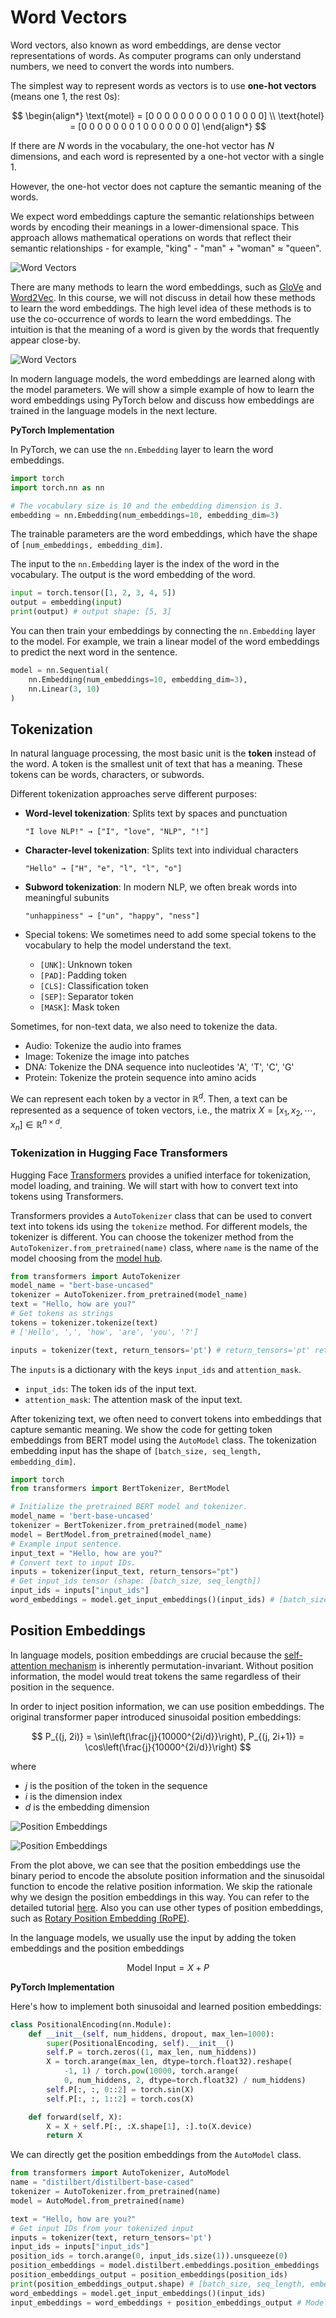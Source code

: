 # Word Vectors

Word vectors, also known as word embeddings, are dense vector representations of words. As computer programs can only understand numbers, we need to convert the words into numbers. 

The simplest way to represent words as vectors is to use **one-hot vectors** (means one 1, the rest 0s):

$$
\begin{align*}
\text{motel} = [0 0 0 0 0 0 0 0 0 0 1 0 0 0 0] \\
\text{hotel} = [0 0 0 0 0 0 0 1 0 0 0 0 0 0 0]
\end{align*}
$$

If there are $N$ words in the vocabulary, the one-hot vector has $N$ dimensions, and each word is represented by a one-hot vector with a single 1.

However, the one-hot vector does not capture the semantic meaning of the words. 

We expect word embeddings capture the semantic relationships between words by encoding their meanings in a lower-dimensional space. This approach allows mathematical operations on words that reflect their semantic relationships - for example, "king" - "man" + "woman" ≈ "queen". 

![Word Vectors](./tf.assets/wordvec.png)

There are many methods to learn the word embeddings, such as [GloVe](https://nlp.stanford.edu/projects/glove/) and [Word2Vec](https://code.google.com/archive/p/word2vec/). In this course, we will not discuss in detail  how these methods to learn the word embeddings. The high level idea of these methods is to use the co-occurrence of words to learn the word embeddings. The intuition is that the meaning of a word is given by the words that frequently appear close-by.


![Word Vectors](./tf.assets/bank_vec.png)


In modern language models, the word embeddings are learned along with the model parameters. We will show a simple example of how to learn the word embeddings using PyTorch below and discuss how embeddings are trained in the language models in the next lecture.

**PyTorch Implementation**

In PyTorch, we can use the `nn.Embedding` layer to learn the word embeddings.

```python
import torch
import torch.nn as nn

# The vocabulary size is 10 and the embedding dimension is 3.
embedding = nn.Embedding(num_embeddings=10, embedding_dim=3)
```

The trainable parameters are the word embeddings, which have the shape of `[num_embeddings, embedding_dim]`.

The input to the `nn.Embedding` layer is the index of the word in the vocabulary. The output is the word embedding of the word.

```python
input = torch.tensor([1, 2, 3, 4, 5])
output = embedding(input)
print(output) # output shape: [5, 3]
```

You can then train your embeddings by connecting the `nn.Embedding` layer to the model. For example, we train a linear model of the word embeddings to predict the next word in the sentence.

```python
model = nn.Sequential(
    nn.Embedding(num_embeddings=10, embedding_dim=3),
    nn.Linear(3, 10)
)
```




## Tokenization

In natural language processing, the most basic unit is the **token** instead of the word. A token is the smallest unit of text that has a meaning.  These tokens can be words, characters, or subwords.



Different tokenization approaches serve different purposes:

- **Word-level tokenization**: Splits text by spaces and punctuation
  ```
  "I love NLP!" → ["I", "love", "NLP", "!"]
  ```

- **Character-level tokenization**: Splits text into individual characters
  ```
  "Hello" → ["H", "e", "l", "l", "o"]
  ```

- **Subword tokenization**: In modern NLP, we often break words into meaningful subunits
  ```
  "unhappiness" → ["un", "happy", "ness"]
  ```

- Special tokens: We sometimes need to add some special tokens to the vocabulary to help the model understand the text.
  - `[UNK]`: Unknown token
  - `[PAD]`: Padding token
  - `[CLS]`: Classification token
  - `[SEP]`: Separator token
  - `[MASK]`: Mask token


Sometimes, for non-text data, we also need to tokenize the data. 

- Audio: Tokenize the audio into frames
- Image: Tokenize the image into patches
- DNA: Tokenize the DNA sequence into nucleotides 'A', 'T', 'C', 'G'
- Protein: Tokenize the protein sequence into amino acids 

We can represent each token by a vector in $\mathbb{R}^d$. Then, a text can be represented as a sequence of token vectors, i.e., the matrix $X = [x_1, x_2, \cdots, x_n] \in \mathbb{R}^{n \times d}$.



### Tokenization in Hugging Face Transformers

Hugging Face [Transformers](https://huggingface.co/docs/transformers/index) provides a unified interface for tokenization, model loading, and training. We will start with how to convert text into tokens using Transformers.

Transformers provides a `AutoTokenizer` class that can be used to convert text into tokens ids using the `tokenize` method. For different models, the tokenizer is different. You can choose the tokenizer method from the `AutoTokenizer.from_pretrained(name)` class, where `name` is the name of the model choosing from the [model hub](https://huggingface.co/models).

```python
from transformers import AutoTokenizer
model_name = "bert-base-uncased"
tokenizer = AutoTokenizer.from_pretrained(model_name)
text = "Hello, how are you?"
# Get tokens as strings
tokens = tokenizer.tokenize(text)
# ['Hello', ',', 'how', 'are', 'you', '?']

inputs = tokenizer(text, return_tensors='pt') # return_tensors='pt' returns a PyTorch tensor
```

The `inputs` is a dictionary with the keys `input_ids` and `attention_mask`.

- `input_ids`: The token ids of the input text.
- `attention_mask`: The attention mask of the input text.


After tokenizing text, we often need to convert tokens into embeddings that capture semantic meaning. We show the code for getting token embeddings from BERT model using the `AutoModel` class. The tokenization embedding input has the shape of `[batch_size, seq_length, embedding_dim]`.

```python
import torch
from transformers import BertTokenizer, BertModel

# Initialize the pretrained BERT model and tokenizer.
model_name = 'bert-base-uncased'
tokenizer = BertTokenizer.from_pretrained(model_name)
model = BertModel.from_pretrained(model_name)
# Example input sentence.
input_text = "Hello, how are you?"
# Convert text to input IDs.
inputs = tokenizer(input_text, return_tensors="pt")
# Get input_ids tensor (shape: [batch_size, seq_length])
input_ids = inputs["input_ids"]
word_embeddings = model.get_input_embeddings()(input_ids) # [batch_size, seq_length, embedding_dim]
```

## Position Embeddings

In language models, position embeddings are crucial because the [self-attention mechanism](attention.md) is inherently permutation-invariant. Without position information, the model would treat tokens the same regardless of their position in the sequence.

In order to inject position information, we can use position embeddings. The original transformer paper introduced sinusoidal position embeddings:

$$
P_{(j, 2i)} = \sin\left(\frac{j}{10000^{2i/d}}\right),
P_{(j, 2i+1)} = \cos\left(\frac{j}{10000^{2i/d}}\right)
$$

where
- $j$ is the position of the token in the sequence
- $i$ is the dimension index
- $d$ is the embedding dimension

![Position Embeddings](./tf.assets/positional_encoding.png)

![Position Embeddings](./tf.assets/SteppedPositionalEncodingPlot.gif)

From the plot above, we can see that the position embeddings use the binary period to encode the absolute position information and the sinusoidal function to encode the relative position information. We skip the rationale why we design the position embeddings in this way. You can refer to the detailed tutorial [here](https://huggingface.co/blog/designing-positional-encoding). Also you can use other types of position embeddings, such as [Rotary Position Embedding (RoPE)](https://arxiv.org/abs/2104.09864).

In the language models, we usually use the input by adding the token embeddings and the position embeddings 

$$
\text{Model Input} = X+P
$$

**PyTorch Implementation**

Here's how to implement both sinusoidal and learned position embeddings:

```python
class PositionalEncoding(nn.Module):
    def __init__(self, num_hiddens, dropout, max_len=1000):
        super(PositionalEncoding, self).__init__()
        self.P = torch.zeros((1, max_len, num_hiddens))
        X = torch.arange(max_len, dtype=torch.float32).reshape(
            -1, 1) / torch.pow(10000, torch.arange(
            0, num_hiddens, 2, dtype=torch.float32) / num_hiddens)
        self.P[:, :, 0::2] = torch.sin(X)
        self.P[:, :, 1::2] = torch.cos(X)

    def forward(self, X):
        X = X + self.P[:, :X.shape[1], :].to(X.device)
        return X
```

We can directly get the position embeddings from the `AutoModel` class.

```python
from transformers import AutoTokenizer, AutoModel
name = "distilbert/distilbert-base-cased"
tokenizer = AutoTokenizer.from_pretrained(name)
model = AutoModel.from_pretrained(name)

text = "Hello, how are you?"
# Get input IDs from your tokenized input
inputs = tokenizer(text, return_tensors='pt')
input_ids = inputs["input_ids"]
position_ids = torch.arange(0, input_ids.size(1)).unsqueeze(0)
position_embeddings = model.distilbert.embeddings.position_embeddings
position_embeddings_output = position_embeddings(position_ids)
print(position_embeddings_output.shape) # [batch_size, seq_length, embedding_dim]
word_embeddings = model.get_input_embeddings()(input_ids) 
input_embeddings = word_embeddings + position_embeddings_output # Model_Input = X + P
```































